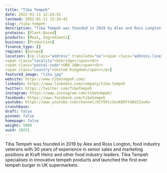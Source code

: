 ```yaml
---
title: "Tiba Tempeh"
date: 2022-01-11 12:24:41
lastmod: 2022-01-11 12:24:41
slug: /tiba-tempeh
description: "Tiba Tempeh was founded in 2019 by Alex and Ross Longton, food industry veterans with 30 years of experience in senior sales and marketing positions at Kraft Heinz and other food industry leaders. Tiba Tempeh specialises in innovative tempeh products and launched the first ever tempeh burger in UK supermarkets."
proteins: [Plant-Based]
products: [Meat, Ingredients]
business: [Production]
finance_type: []
regions: [Europe]
location: [<p class="address" translate="no"><span class="address-line1">York Road 150</span><br>
<span class="locality">Uxbridge</span><br>
<span class="postal-code">UB8 1QW</span><br>
<span class="country">United Kingdom</span></p>]
featured_image: "tiba.jpg"
website: https://www.tibatempeh.com/
linkedin: https://www.linkedin.com/company/tiba-tempeh
twitter: https://twitter.com/TibaTempeh
instagram: https://www.instagram.com/tibatempeh/
facebook: https://www.facebook.com/tibatempeh
youtube: https://www.youtube.com/channel/UCY5Pic2exK0DftG0e2ZauKw
crunchbase: 
draft: false
pinned: false
homepage: false
weight: 5000
uuid: 10251
---
```

Tiba Tempeh was founded in 2019 by Alex and Ross Longton, food industry veterans with 30 years of experience in senior sales and marketing positions at Kraft Heinz and other food industry leaders. Tiba Tempeh specialises in innovative tempeh products and launched the first ever tempeh burger in UK supermarkets.
